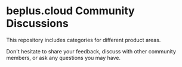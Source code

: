 # beplus.cloud Community Discussions

This repository includes categories for different product areas.

Don't hesitate to share your feedback, discuss with other community members, or ask any questions you may have.
